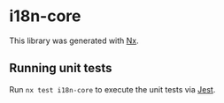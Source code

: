 # i18n-core

This library was generated with [Nx](https://nx.dev).

## Running unit tests

Run `nx test i18n-core` to execute the unit tests via [Jest](https://jestjs.io).
